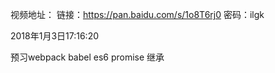 视频地址：
链接：https://pan.baidu.com/s/1o8T6rj0 密码：ilgk

2018年1月3日17:16:20

预习webpack babel 
es6
promise
继承